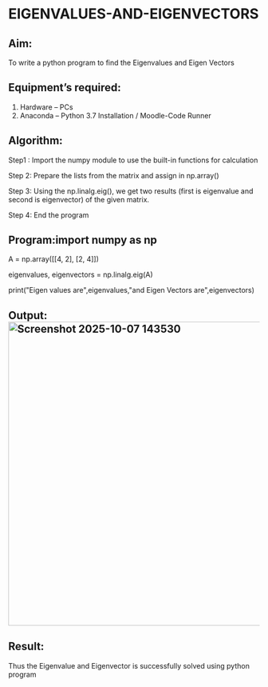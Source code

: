 # EIGENVALUES-AND-EIGENVECTORS
## Aim:
To write a python program to find the Eigenvalues and Eigen Vectors
## Equipment’s required:
1. 	Hardware – PCs
2. 	Anaconda – Python 3.7 Installation / Moodle-Code Runner
## Algorithm:
Step1 :
Import the numpy module to use the built-in functions for calculation 

Step 2:
Prepare the lists from the matrix and assign in np.array()

Step 3:
Using the np.linalg.eig(), we get two results (first is eigenvalue and second is eigenvector) of the given matrix.

Step 4:
End the program

## Program:import numpy as np


A = np.array([[4, 2],
              [2, 4]])

eigenvalues, eigenvectors = np.linalg.eig(A)


print("Eigen values are",eigenvalues,"and Eigen Vectors are",eigenvectors)

## Output:<img width="1291" height="608" alt="Screenshot 2025-10-07 143530" src="https://github.com/user-attachments/assets/0242d4a1-57f4-4fb1-ae36-4624014b7c15" />


## Result:
Thus the Eigenvalue and Eigenvector is successfully solved using python program
